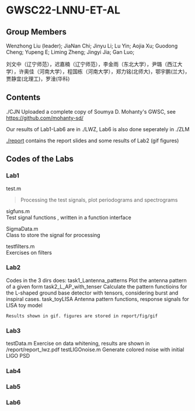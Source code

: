 #  GWSC22-LNNU-ET-AL
## Group Members

Wenzhong Liu (leader); JiaNan Chi; Jinyu Li; Lu Yin; Aojia Xu; Guodong Cheng; Yupeng E; Liming Zheng; Jingyi Jia; Gan Luo;

刘文中（辽宁师范），迟嘉楠（辽宁师范），李金雨（东北大学），尹璐（西江大学），许奥佳（河南大学），程国栋（河南大学），郑力铭(北师大)，鄂宇鹏(兰大)，贾静宜(北理工)，罗淦(华科)

## Contents

./CJN Uploaded a complete copy of Soumya D. Mohanty's GWSC, see https://github.com/mohanty-sd/

Our results of Lab1-Lab6 are in ./LWZ, Lab6 is also done seperately in ./ZLM

[./report](https://github.com/octogen4/GWSC22-LNNU-ET-AL/tree/master/report) contains the report slides and some results of Lab2 (gif figures)

## Codes of the Labs


### Lab1

test.m
  >Processing the test signals, plot periodograms and spectrograms
  
sigfuns.m                   
  Test signal functions , written in a function interface
  
SigmaData.m                 
  Class to store the signal for processing
  
testfilters.m               
  Exercises on filters

### Lab2

Codes in the 3 dirs does: 
  task1_Lantenna_patterns   Plot the antenna pattern of a given form
  task2_L_AP_with_tenser    Calculate the pattern functioins for the L-shaped ground base detector with tensors, considering burst and inspiral cases.
  task_toyLISA              Antenna pattern functions, response signals for LISA toy model

    Results shown in gif. figures are stored in report/fig/gif
    
### Lab3

testData.m                  Exercise on data whitening, results are shown in /report/report_lwz.pdf
testLIGOnoise.m             Generate colored noise with initial LIGO PSD

### Lab4



### Lab5

### Lab6

